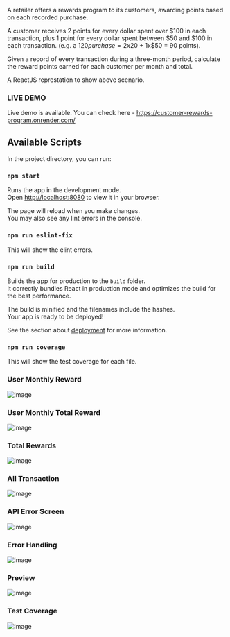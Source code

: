 A retailer offers a rewards program to its customers, awarding points based on each recorded purchase.  

A customer receives 2 points for every dollar spent over $100 in each transaction, plus 1 point for every dollar spent between $50 and $100 in each transaction. 
(e.g. a $120 purchase = 2x$20 + 1x$50 = 90 points). 

Given a record of every transaction during a three-month period, calculate the reward points earned for each customer per month and total.

A ReactJS represtation to show above scenario.

### LIVE DEMO

Live demo is available. You can check here - 
https://customer-rewards-program.onrender.com/

## Available Scripts

In the project directory, you can run:

### `npm start`

Runs the app in the development mode.\
Open [http://localhost:8080](http://localhost:8080) to view it in your browser.

The page will reload when you make changes.\
You may also see any lint errors in the console.

### `npm run eslint-fix`

This will show the elint errors.

### `npm run build`

Builds the app for production to the `build` folder.\
It correctly bundles React in production mode and optimizes the build for the best performance.

The build is minified and the filenames include the hashes.\
Your app is ready to be deployed!

See the section about [deployment](https://facebook.github.io/create-react-app/docs/deployment) for more information.

### `npm run coverage`

This will show the test coverage for each file.

### User Monthly Reward
![image](https://github.com/user-attachments/assets/d7d8f9eb-64a3-4a9d-bde6-05c84f7bb986)

### User Monthly Total Reward
![image](https://github.com/user-attachments/assets/2600b4cd-7d6c-4973-a221-ea4870571d3e)

### Total Rewards
![image](https://github.com/user-attachments/assets/a628303f-5850-4b04-987c-2aaee72db09e)

### All Transaction
![image](https://github.com/user-attachments/assets/0cb5b189-78df-4f20-a616-92a67b792bd8)

### API Error Screen
![image](https://github.com/user-attachments/assets/a944d236-1dc9-4958-9027-03d50bd2b856)

### Error Handling
![image](https://github.com/user-attachments/assets/3e23f612-2e4a-4f46-af7d-f87c25573b68)

### Preview
![image](https://github.com/user-attachments/assets/cede0808-d74d-4376-9a90-600ee5c2662f)

### Test Coverage
![image](https://github.com/user-attachments/assets/16707d63-7ea3-4ae2-96a4-1a88fd8a828b)


